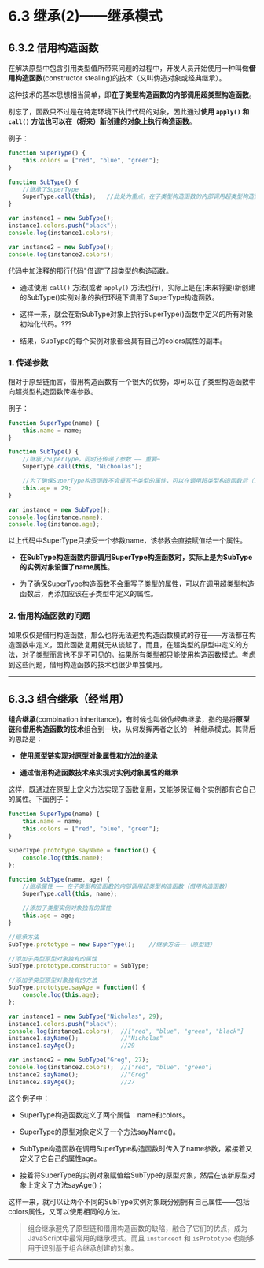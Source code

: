 # 6.3 继承(2)——继承模式

## 6.3.2 借用构造函数

在解决原型中包含引用类型值所带来问题的过程中，开发人员开始使用一种叫做**借用构造函数**(constructor stealing)的技术（又叫伪造对象或经典继承）。

这种技术的基本思想相当简单，即**在子类型构造函数的内部调用超类型构造函数**。

别忘了，函数只不过是在特定环境下执行代码的对象，因此通过**使用 `apply()` 和 `call()` 方法也可以在（将来）新创建的对象上执行构造函数**。

例子：

```js
function SuperType() {
    this.colors = ["red", "blue", "green"];
}

function SubType() {
    //继承了SuperType 
    SuperType.call(this);   //此处为重点，在子类型构造函数的内部调用超类型构造函数
}

var instance1 = new SubType();
instance1.colors.push("black");
console.log(instance1.colors);  

var instance2 = new SubType();
console.log(instance2.colors);
```

代码中加注释的那行代码"借调"了超类型的构造函数。

- 通过使用 `call()` 方法(或者 `apply()` 方法也行)，实际上是在(未来将要)新创建的SubType()实例对象的执行环境下调用了SuperType构造函数。

- 这样一来，就会在新SubType对象上执行SuperType()函数中定义的所有对象初始化代码。???

- 结果，SubType的每个实例对象都会具有自己的colors属性的副本。

### 1. 传递参数

相对于原型链而言，借用构造函数有一个很大的优势，即可以在子类型构造函数中向超类型构造函数传递参数。

例子：
```js
function SuperType(name) {
    this.name = name;   
}

function SubType() {
    //继承了SuperType，同时还传递了参数 —— 重要~
    SuperType.call(this, "Nichoolas");

    //为了确保SuperType构造函数不会重写子类型的属性，可以在调用超类型构造函数后（上面那行代码），再添加应该在子类型中定义的属性（下面这行代码）。
    this.age = 29;
}

var instance = new SubType();
console.log(instance.name);
console.log(instance.age);
```

以上代码中SuperType只接受一个参数name，该参数会直接赋值给一个属性。
- **在SubType构造函数内部调用SuperType构造函数时，实际上是为SubType的实例对象设置了name属性**。

- 为了确保SuperType构造函数不会重写子类型的属性，可以在调用超类型构造函数后，再添加应该在子类型中定义的属性。


### 2. 借用构造函数的问题

如果仅仅是借用构造函数，那么也将无法避免构造函数模式的存在——方法都在构造函数中定义，因此函数复用就无从谈起了。而且，在超类型的原型中定义的方法，对子类型而言也不是不可见的。结果所有类型都只能使用构造函数模式。考虑到这些问题，借用构造函数的技术也很少单独使用。

---

## 6.3.3 **组合继承**（经常用）

**组合继承**(combination inheritance)，有时候也叫做伪经典继承，指的是将**原型链**和**借用构造函数的技术**组合到一块，从何发挥两者之长的一种继承模式。其背后的思路是：

- **使用原型链实现对原型对象属性和方法的继承**

- **通过借用构造函数技术来实现对实例对象属性的继承**

这样，既通过在原型上定义方法实现了函数复用，又能够保证每个实例都有它自己的属性。下面例子：

```js
function SuperType(name) {
    this.name = name;
    this.colors = ["red", "blue", "green"];
}

SuperType.prototype.sayName = function() {
    console.log(this.name);
};

function SubType(name, age) {
    //继承属性 —— 在子类型构造函数的内部调用超类型构造函数（借用构造函数）
    SuperType.call(this, name);

    //添加子类型实例对象独有的属性
    this.age = age;
}

//继承方法
SubType.prototype = new SuperType();    //继承方法——（原型链）

//添加子类型原型对象独有的属性
SubType.prototype.constructor = SubType;

//添加子类型原型对象独有的方法
SubType.prototype.sayAge = function() {
    console.log(this.age);
};

var instance1 = new SubType("Nicholas", 29);
instance1.colors.push("black");
console.log(instance1.colors);  //["red", "blue", "green", "black"]
instance1.sayName();            //"Nicholas"
instance1.sayAge();             //29

var instance2 = new SubType("Greg", 27);
console.log(instance2.colors);  //["red", "blue", "green"]
instance2.sayName();            //"Greg" 
instance2.sayAge();             //27
```

这个例子中：
- SuperType构造函数定义了两个属性：name和colors。

- SuperType的原型对象定义了一个方法sayName()。

- SubType构造函数在调用SuperType构造函数时传入了name参数，紧接着又定义了它自己的属性age。

- 接着将SuperType的实例对象赋值给SubType的原型对象，然后在该新原型对象上定义了方法sayAge()；

这样一来，就可以让两个不同的SubType实例对象既分别拥有自己属性——包括colors属性，又可以使用相同的方法。

> 组合继承避免了原型链和借用构造函数的缺陷，融合了它们的优点，成为JavaScript中最常用的继承模式。而且 `instanceof` 和 `isPrototype` 也能够用于识别基于组合继承创建的对象。

----